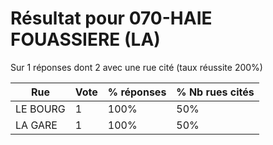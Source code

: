 # Résultat pour 070-HAIE FOUASSIERE (LA)

Sur 1 réponses dont 2 avec une rue cité (taux réussite 200%)

| Rue | Vote | % réponses | % Nb rues cités|
|-----|------|------------|----------------|
| LE BOURG | 1 | 100% | 50%|
| LA GARE | 1 | 100% | 50%|
